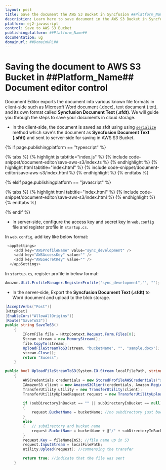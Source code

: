 ```yaml
---
layout: post
title: Save the document the AWS S3 Bucket in Syncfusion ##Platform_Name## Document editor control | Syncfusion
description: Learn here to save document in the AWS S3 Bucket in Syncfusion ##Platform_Name## Document editor control of Syncfusion Essential JS 2 and more.
platform: ej2-javascript
control: Save to AWS S3 Bucket
publishingplatform: ##Platform_Name##
documentation: ug
domainurl: ##DomainURL##
--- 
```


# Saving the document to AWS S3 Bucket in ##Platform_Name## Document editor control

Document Editor exports the document into various known file formats in client-side such as Microsoft Word document (.docx), text document (.txt), and its own format called **Syncfusion Document Text (.sfdt)**. We will guide you through the steps to save your documents in cloud storage.

* In the client-side, the document is saved as sfdt using using [`serialize`](../../api/document-editor/#serialize) method which save's the document as **Syncfusion Document Text (.sfdt)** and sent to server-side for saving in AWS S3 Bucket.

{% if page.publishingplatform == "typescript" %}

{% tabs %}
{% highlight js tabtitle="index.js" %}
{% include code-snippet/document-editor/save-aws-s3/index.ts %}
{% endhighlight %}
{% highlight html tabtitle="index.html" %}
{% include code-snippet/document-editor/save-aws-s3/index.html %}
{% endhighlight %}
{% endtabs %}

{% elsif page.publishingplatform == "javascript" %}

{% tabs %}
{% highlight html tabtitle="index.html" %}
{% include code-snippet/document-editor/save-aws-s3/index.html %}
{% endhighlight %}
{% endtabs %}

{% endif %}

* In server-side, configure the access key and secret key in `web.config` file and register profile in `startup.cs`.

In `web.config`, add key like below format:

```c#
 <appSettings>
    <add key="AWSProfileName" value="sync_development" />
    <add key="AWSAccessKey" value="" />
    <add key="AWSSecretKey" value="" />
  </appSettings>
```

In `startup.cs`, register profile in below format:

```c#
Amazon.Util.ProfileManager.RegisterProfile("sync_development","", "");
```

* In the server-side, Export the **Syncfusion Document Text (.sfdt)** to Word document and upload to the blob storage.

```c#
[AcceptVerbs("Post")]
[HttpPost]
[EnableCors("AllowAllOrigins")]
[Route("SaveToS3")]
public string SaveToS3()
    {
        IFormFile file = HttpContext.Request.Form.Files[0];
        Stream stream = new MemoryStream();
        file.CopyTo(stream);
        UploadFileStreamToS3(stream, "bucketName", "", "sample.docx");
        stream.Close();
        return "Sucess";
    }

public bool UploadFileStreamToS3(System.IO.Stream localFilePath, string bucketName, string subDirectoryInBucket, string fileNameInS3)
    {
        AWSCredentials credentials = new StoredProfileAWSCredentials("sync_development");
        IAmazonS3 client = new AmazonS3Client(credentials, Amazon.RegionEndpoint.USEast1);
        TransferUtility utility = new TransferUtility(client);
        TransferUtilityUploadRequest request = new TransferUtilityUploadRequest();

        if (subDirectoryInBucket == "" || subDirectoryInBucket == null)
        {
            request.BucketName = bucketName; //no subdirectory just bucket name  
        }
        else
        {   // subdirectory and bucket name  
            request.BucketName = bucketName + @"/" + subDirectoryInBucket;
        }
        request.Key = fileNameInS3; //file name up in S3  
        request.InputStream = localFilePath;
        utility.Upload(request); //commensing the transfer  

        return true; //indicate that the file was sent  
    }
```
